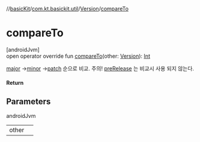 //[basicKit](../../../index.md)/[com.kt.basickit.util](../index.md)/[Version](index.md)/[compareTo](compare-to.md)

# compareTo

[androidJvm]\
open operator override fun [compareTo](compare-to.md)(other: [Version](index.md)): [Int](https://kotlinlang.org/api/latest/jvm/stdlib/kotlin/-int/index.html)

[major](major.md) ->[minor](minor.md) ->[patch](patch.md) 순으로 비교. 주의! [preRelease](pre-release.md) 는 비교시 사용 되지 않는다.

#### Return

## Parameters

androidJvm

| | |
|---|---|
| other |  |

